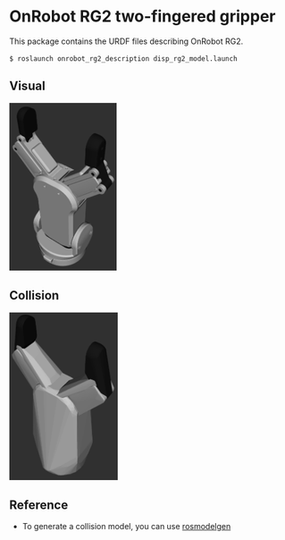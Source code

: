 # OnRobot RG2 two-fingered gripper

This package contains the URDF files describing OnRobot RG2.

```
$ roslaunch onrobot_rg2_description disp_rg2_model.launch 
```

## Visual
<img src="images/visual.png" height="300">  

## Collision
<img src="images/collision.png" height="300">  

## Reference
- To generate a collision model, you can use [rosmodelgen](https://github.com/takuya-ki/rosmodelgen)
